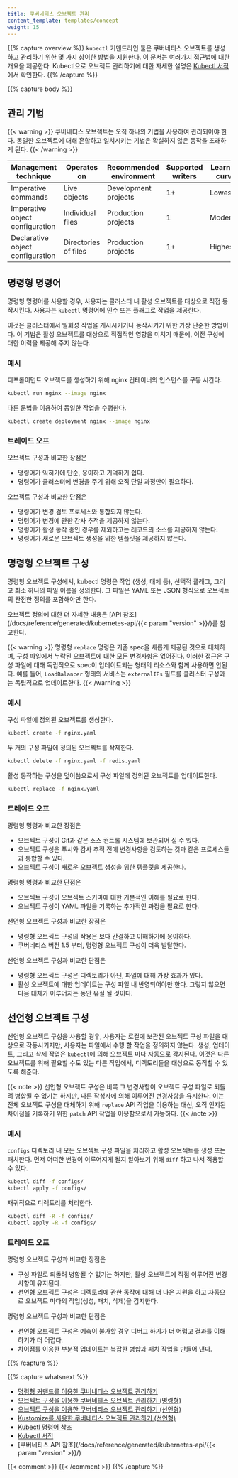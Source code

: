 ```yaml
---
title: 쿠버네티스 오브젝트 관리
content_template: templates/concept
weight: 15
---
```


{{% capture overview %}}
`kubectl` 커맨드라인 툴은 쿠버네티스 오브젝트를 생성하고 관리하기 위한
몇 가지 상이한 방법을 지원한다. 이 문서는 여러가지 접근법에 대한 개요을
제공한다. Kubectl으로 오브젝트 관리하기에 대한 자세한 설명은
[Kubectl 서적](https://kubectl.docs.kubernetes.io)에서 확인한다.
{{% /capture %}}

{{% capture body %}}

## 관리 기법

{{< warning >}}
쿠버네티스 오브젝트는 오직 하나의 기법을 사용하여 관리되어야 한다. 동일한 오브젝트에
대해 혼합하고 일치시키는 기법은 확실하지 않은 동작을 초래하게 된다.
{{< /warning >}}

| Management technique             | Operates on          |Recommended environment | Supported writers  | Learning curve |
|----------------------------------|----------------------|------------------------|--------------------|----------------|
| Imperative commands              | Live objects         | Development projects   | 1+                 | Lowest         |
| Imperative object configuration  | Individual files     | Production projects    | 1                  | Moderate       |
| Declarative object configuration | Directories of files | Production projects    | 1+                 | Highest        |

## 명령형 명령어

명령형 명령어를 사용할 경우, 사용자는 클러스터 내 활성 오브젝트를 대상으로
직접 동작시킨다. 사용자는 `kubectl` 명령어에 인수 또는 플래그로 작업을
제공한다.

이것은 클러스터에서 일회성 작업을 개시시키거나 동작시키기 위한
가장 단순한 방법이다. 이 기법은 활성 오브젝트를 대상으로 직접적인
영향을 미치기 때문에, 이전 구성에 대한 이력을 제공해 주지 않는다.

### 예시

디프롤이먼트 오브젝트를 생성하기 위해 nginx 컨테이너의 인스턴스를 구동 시킨다.

```sh
kubectl run nginx --image nginx
```

다른 문법을 이용하여 동일한 작업을 수행한다.

```sh
kubectl create deployment nginx --image nginx
```

### 트레이드 오프

오브젝트 구성과 비교한 장점은

- 명령어가 익히기에 단순, 용이하고 기억하기 쉽다.
- 명령어가 클러스터에 변경을 주기 위해 오직 단일 과정만이 필요하다.

오브젝트 구성과 비교한 단점은

- 명령어가 변경 검토 프로세스와 통합되지 않는다.
- 명령어가 변경에 관한 감사 추적을 제공하지 않는다.
- 명렁어가 활성 동작 중인 경우를 제외하고는 레코드의 소스를 제공하지 않는다.
- 명령어가 새로운 오브젝트 생성을 위한 템플릿을 제공하지 않는다.

## 명령형 오브젝트 구성

명령형 오브젝트 구성에서, kubectl 명령은 작업 (생성, 대체 등),
선택적 플래그, 그리고 최소 하나의 파일 이름을 정의한다.
그 파일은 YAML 또는 JSON 형식으로 오브젝트의 완전한 정의를
포함해야만 한다.

오브젝트 정의에 대한 더 자세한 내용은 [API 참조](/docs/reference/generated/kubernetes-api/{{< param "version" >}}/)를
참고한다.

{{< warning >}}
명령형 `replace` 명령은 기존 spec을 새롭게 제공된 것으로 대체하며,
구성 파일에서 누락된 오브젝트에 대한 모든 변경사항은 없어진다.
이러한 접근은 구성 파일에 대해 독립적으로 spec이 업데이트되는
형태의 리소스와 함께 사용하면 안된다.
예를 들어, `LoadBalancer` 형태의 서비스는 `externalIPs` 필드를
클러스터 구성과는 독립적으로 업데이트한다.
{{< /warning >}}

### 예시

구성 파일에 정의된 오브젝트를 생성한다.

```sh
kubectl create -f nginx.yaml
```

두 개의 구성 파일에 정의된 오브젝트를 삭제한다.

```sh
kubectl delete -f nginx.yaml -f redis.yaml
```

활성 동작하는 구성을 덮어씀으로서 구성 파일에 정의된 오브젝트를
업데이트한다.

```sh
kubectl replace -f nginx.yaml
```

### 트레이드 오프

명령형 명령과 비교한 장점은

- 오브젝트 구성이 Git과 같은 소스 컨트롤 시스템에 보관되어 질 수 있다.
- 오브젝트 구성은 푸시와 감사 추적 전에 변경사항을 검토하는 것과 같은 프로세스들과 통합할 수 있다.
- 오브젝트 구성이 새로운 오브젝트 생성을 위한 템플릿을 제공한다.

명령형 명령과 비교한 단점은

- 오브젝트 구성이 오브젝트 스키마에 대한 기본적인 이해를 필요로 한다.
- 오브젝트 구성이 YAML 파일을 기록하는 추가적인 과정을 필요로 한다.

선언형 오브젝트 구성과 비교한 장점은

- 명령형 오브젝트 구성의 작용은 보다 간결하고 이해하기에 용이하다.
- 쿠버네티스 버전 1.5 부터, 명령형 오브젝트 구성이 더욱 발달한다.

선언형 오브젝트 구성과 비교한 단점은

- 명령형 오브젝트 구성은 디렉토리가 아닌, 파일에 대해 가장 효과가 있다.
- 활성 오브젝트에 대한 업데이트는 구성 파일 내 반영되어야만 한다. 그렇지 않으면 다음 대체가 이루어지는 동안 유실 될 것이다.

## 선언형 오브젝트 구성

선언형 오브젝트 구성을 사용할 경우, 사용자는 로컬에 보관된 오브젝트
구성 파일을 대상으로 작동시키지만, 사용자는 파일에서 수행 할
작업을 정의하지 않는다. 생성, 업데이트, 그리고 삭제 작업은
`kubectl`에 의해 오브젝트 마다 자동으로 감지된다. 이것은 다른 오브젝트를 위해 필요할 수도 있는
다른 작업에서, 디렉토리들을 대상으로 동작할 수 있도록 해준다.

{{< note >}}
선언형 오브젝트 구성은 비록 그 변경사항이 오브젝트 구성 파일로
되돌려 병합될 수 없기는 하지만, 다른 작성자에 의해 이루어진 변경사항을 유지한다.
이는 전체 오브젝트 구성을 대체하기 위해 `replace` API 작업을 이용하는 대신,
오직 인지된 차이점을 기록하기 위한 `patch`
API 작업을 이용함으로서 가능하다.
{{< /note >}}

### 예시

`configs` 디렉토리 내 모든 오브젝트 구성 파일을 처리하고 활성 오브젝트를
생성 또는 패치한다. 먼저 어떠한 변경이 이루어지게 될지 알아보기 위해 `diff`
하고 나서 적용할 수 있다.

```sh
kubectl diff -f configs/
kubectl apply -f configs/
```

재귀적으로 디렉토리를 처리한다.

```sh
kubectl diff -R -f configs/
kubectl apply -R -f configs/
```

### 트레이드 오프

명령형 오브젝트 구성과 비교한 장점은

- 구성 파일로 되돌려 병합될 수 없기는 하지만, 활성 오브젝트에 직접 이루어진 변경사항이 유지된다.
- 선언형 오브젝트 구성은 디렉토리에 관한 동작에 대해 더 나은 지원을 하고 자동으로 오브젝트 마다의 작업(생성, 패치, 삭제)을 감지한다.

명령형 오브젝트 구성과 비교한 단점은

- 선언형 오브젝트 구성은 예측이 불가할 경우 디버그 하기가 더 어렵고 결과를 이해하기가 더 어렵다.
- 차이점를 이용한 부분적 업데이트는 복잡한 병합과 패치 작업을 만들어 낸다.

{{% /capture %}}

{{% capture whatsnext %}}
- [명령형 커맨드를 이용한 쿠버네티스 오브젝트 관리하기](/ko/docs/tasks/manage-kubernetes-objects/imperative-command/)
- [오브젝트 구성을 이용한 쿠버네티스 오브젝트 관리하기 (명령형)](/ko/docs/tasks/manage-kubernetes-objects/imperative-config/)
- [오브젝트 구성을 이용한 쿠버네티스 오브젝트 관리하기 (선언형)](/ko/docs/tasks/manage-kubernetes-objects/declarative-config/)
- [Kustomize를 사용한 쿠버네티스 오브젝트 관리하기 (선언형)](/docs/tasks/manage-kubernetes-objects/kustomization/)
- [Kubectl 명령어 참조](/docs/reference/generated/kubectl/kubectl-commands/)
- [Kubectl 서적](https://kubectl.docs.kubernetes.io)
- [쿠버네티스 API 참조](/docs/reference/generated/kubernetes-api/{{< param "version" >}}/)

{{< comment >}}
{{< /comment >}}
{{% /capture %}}
